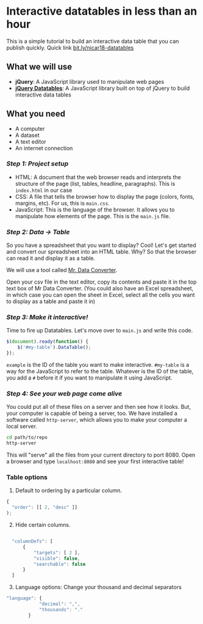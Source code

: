 # Interactive datatables in less than an hour
This is a simple tutorial to build an interactive data table that you can publish quickly. Quick link [bit.ly/nicar18-datatables](http://bit.ly/nicar18-datatables)

## What we will use
- **jQuery**: A JavaScript library used to manipulate web pages
- **[jQuery Datatables](https://datatables.net/)**: A JavaScript library built on top of jQuery to build interactive data tables

## What you need
- A computer
- A dataset
- A text editor
- An internet connection

### ***Step 1: Project setup***
- HTML: A document that the web browser reads and interprets the structure of the page (list, tables, headline, paragraphs). This is `index.html` in our case
- CSS: A file that tells the browser how to display the page (colors, fonts, margins, etc). For us, this is `main.css`.
- JavaScript: This is the language of the browser. It allows you to manipulate how elements of the page. This is the `main.js` file. 

### ***Step 2: Data -> Table***
So you have a spreadsheet that you want to display? Cool! Let's get started and convert our spreadsheet into an HTML table. Why? So that the browser can read it and display it as a table. 

We will use a tool called [Mr. Data Converter](https://shancarter.github.io/mr-data-converter).

Open your csv file in the text editor, copy its contents and paste it in the top text box of Mr Data Converter. (You could also have an Excel spreadsheet, in which case you can open the sheet in Excel, select all the cells you want to display as a table and paste it in)

### ***Step 3: Make it interactive!***
Time to fire up Datatables. Let's move over to `main.js` and write this code.
```javascript
$(document).ready(function() {
    $('#my-table').DataTable();
});
```
`example` is the ID of the table you want to make interactive. `#my-table` is a way for the JavaScript to refer to the table. Whatever is the ID of the table, you add a `#` before it if you want to manipulate it using JavaScript.

### ***Step 4: See your web page come alive*** 
You could put all of these files on a server and then see how it looks. But, your computer is capable of being a server, too. We have installed a software called `http-server`, which allows you to make your computer a local server.

```bash
cd path/to/repo
http-server
```
This will "serve" all the files from your current directory to port 8080. Open a browser and type `localhost:8080` and see your first interactive table!

### Table options
1. Default to ordering by a particular column.
```javascript
{
  "order": [[ 2, "desc" ]]
);

```

2. Hide certain columns.
```javascript

  "columnDefs": [
      {
          "targets": [ 2 ],
          "visible": false,
          "searchable": false
      }
  ]
```

3. Language options: Change your thousand and decimal separators
```javascript
"language": {
            "decimal": ",",
            "thousands": "."
        }
```